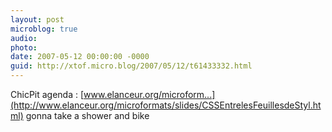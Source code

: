 ```yaml
---
layout: post
microblog: true
audio: 
photo: 
date: 2007-05-12 00:00:00 -0000
guid: http://xtof.micro.blog/2007/05/12/t61433332.html
---
```

ChicPit agenda : [www.elanceur.org/microform...](http://www.elanceur.org/microformats/slides/CSSEntrelesFeuillesdeStyl.html) gonna take a shower and bike
